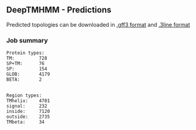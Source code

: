 ## DeepTMHMM - Predictions
Predicted topologies can be downloaded in [.gff3 format](TMRs.gff3) and [.3line format](predicted_topologies.3line)
### Job summary
```
Protein types:
TM:			728
SP+TM:		76
SP:			154
GLOB:		4179
BETA:		2


Region types:
TMhelix:	4701
signal:		232
inside:		7120
outside:	2735
TMbeta:		34
```
